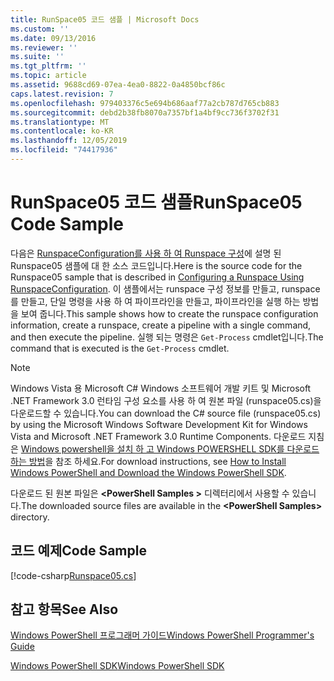 ```yaml
---
title: RunSpace05 코드 샘플 | Microsoft Docs
ms.custom: ''
ms.date: 09/13/2016
ms.reviewer: ''
ms.suite: ''
ms.tgt_pltfrm: ''
ms.topic: article
ms.assetid: 9688cd69-07ea-4ea0-8822-0a4850bcf86c
caps.latest.revision: 7
ms.openlocfilehash: 979403376c5e694b686aaf77a2cb787d765cb883
ms.sourcegitcommit: debd2b38fb8070a7357bf1a4bf9cc736f3702f31
ms.translationtype: MT
ms.contentlocale: ko-KR
ms.lasthandoff: 12/05/2019
ms.locfileid: "74417936"
---
```

# <a name="runspace05-code-sample"></a><span data-ttu-id="59e3a-102">RunSpace05 코드 샘플</span><span class="sxs-lookup"><span data-stu-id="59e3a-102">RunSpace05 Code Sample</span></span>

<span data-ttu-id="59e3a-103">다음은 [RunspaceConfiguration를 사용 하 여 Runspace 구성](https://msdn.microsoft.com/en-us/42681d19-2d05-4975-befd-afb1990e79b2)에 설명 된 Runspace05 샘플에 대 한 소스 코드입니다.</span><span class="sxs-lookup"><span data-stu-id="59e3a-103">Here is the source code for the Runspace05 sample that is described in [Configuring a Runspace Using RunspaceConfiguration](https://msdn.microsoft.com/en-us/42681d19-2d05-4975-befd-afb1990e79b2).</span></span> <span data-ttu-id="59e3a-104">이 샘플에서는 runspace 구성 정보를 만들고, runspace를 만들고, 단일 명령을 사용 하 여 파이프라인을 만들고, 파이프라인을 실행 하는 방법을 보여 줍니다.</span><span class="sxs-lookup"><span data-stu-id="59e3a-104">This sample shows how to create the runspace configuration information, create a runspace, create a pipeline with a single command, and then execute the pipeline.</span></span> <span data-ttu-id="59e3a-105">실행 되는 명령은 `Get-Process` cmdlet입니다.</span><span class="sxs-lookup"><span data-stu-id="59e3a-105">The command that is executed is the `Get-Process` cmdlet.</span></span>

> [!NOTE]
> <span data-ttu-id="59e3a-106">Windows Vista 용 Microsoft C# Windows 소프트웨어 개발 키트 및 Microsoft .NET Framework 3.0 런타임 구성 요소를 사용 하 여 원본 파일 (runspace05.cs)을 다운로드할 수 있습니다.</span><span class="sxs-lookup"><span data-stu-id="59e3a-106">You can download the C# source file (runspace05.cs) by using the Microsoft Windows Software Development Kit for Windows Vista and Microsoft .NET Framework 3.0 Runtime Components.</span></span> <span data-ttu-id="59e3a-107">다운로드 지침은 [Windows powershell을 설치 하 고 Windows POWERSHELL SDK를 다운로드 하는 방법](/powershell/scripting/developer/installing-the-windows-powershell-sdk)을 참조 하세요.</span><span class="sxs-lookup"><span data-stu-id="59e3a-107">For download instructions, see [How to Install Windows PowerShell and Download the Windows PowerShell SDK](/powershell/scripting/developer/installing-the-windows-powershell-sdk).</span></span>
>
> <span data-ttu-id="59e3a-108">다운로드 된 원본 파일은 **\<PowerShell Samples >** 디렉터리에서 사용할 수 있습니다.</span><span class="sxs-lookup"><span data-stu-id="59e3a-108">The downloaded source files are available in the **\<PowerShell Samples>** directory.</span></span>

## <a name="code-sample"></a><span data-ttu-id="59e3a-109">코드 예제</span><span class="sxs-lookup"><span data-stu-id="59e3a-109">Code Sample</span></span>

[!code-csharp[Runspace05.cs](../../../../powershell-sdk-samples/SDK-2.0/csharp/Runspace05/Runspace05.cs#L11-L86 "Runspace05.cs")]

## <a name="see-also"></a><span data-ttu-id="59e3a-110">참고 항목</span><span class="sxs-lookup"><span data-stu-id="59e3a-110">See Also</span></span>

[<span data-ttu-id="59e3a-111">Windows PowerShell 프로그래머 가이드</span><span class="sxs-lookup"><span data-stu-id="59e3a-111">Windows PowerShell Programmer's Guide</span></span>](./windows-powershell-programmer-s-guide.md)

[<span data-ttu-id="59e3a-112">Windows PowerShell SDK</span><span class="sxs-lookup"><span data-stu-id="59e3a-112">Windows PowerShell SDK</span></span>](../windows-powershell-reference.md)
